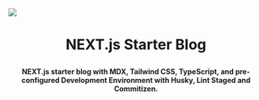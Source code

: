 <img src="https://og-image.vercel.app/**NEXT.js%20Starter%20Blog**%3Cbr%20%2F%3EStarter%20blog%20with%20MDX%2C%20Tailwind%20CSS%2C%20and%20TypeScript..png?theme=dark&md=1&fontSize=100px&images=https%3A%2F%2Fassets.vercel.com%2Fimage%2Fupload%2Ffront%2Fassets%2Fdesign%2Fhyper-bw-logo.svg" />

# <p align="center">NEXT.js Starter Blog</p>

<p align="center">
  <b>NEXT.js starter blog with MDX, Tailwind CSS, TypeScript, and pre-configured Development Environment with Husky, Lint Staged and Commitizen.</b>
</p>
